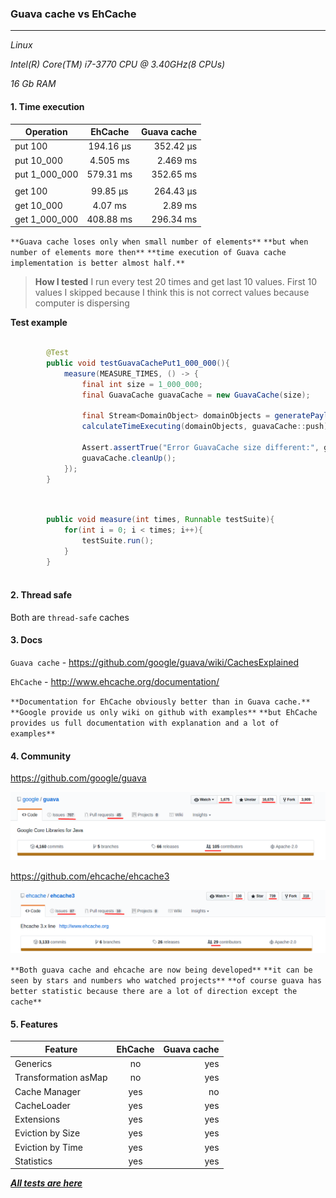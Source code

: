 

### Guava cache vs EhCache

---

*_Linux_*

*_Intel(R) Core(TM) i7-3770 CPU @ 3.40GHz(8 CPUs)_*

*_16 Gb RAM_*


#### 1. Time execution

| Operation     |    EhCache    |   Guava cache  |                                            
| ------------- |:-------------:| --------------:| 
| put 100       |   194.16 μs   |   352.42 μs    |
| put 10_000    |   4.505 ms    |   2.469 ms     |
| put 1_000_000 |   579.31 ms   |   352.65 ms    |
|				|				|				 |
| get 100		|	99.85 μs	|	264.43 μs    |
| get 10_000    |   4.07 ms     |   2.89 ms      |
| get 1_000_000 |   408.88 ms   |   296.34 ms    |


`**Guava cache loses only when small number of elements**`
`**but when number of elements more then**`
`**time execution of Guava cache implementation is better almost half.**`

> **How I tested**
> I run every test 20 times and get last 10 values. First 10 values I skipped because I think
> this is not correct values because computer is dispersing

**Test example**
```java
	
		@Test
    	public void testGuavaCachePut1_000_000(){
    		measure(MEASURE_TIMES, () -> {
    			final int size = 1_000_000;
    			final GuavaCache guavaCache = new GuavaCache(size);
    
    			final Stream<DomainObject> domainObjects = generatePayload(size);
    			calculateTimeExecuting(domainObjects, guavaCache::push);
    
    			Assert.assertTrue("Error GuavaCache size different:", guavaCache.size() == size);
    			guavaCache.cleanUp();
    		});
    	}
	
```

```java

		public void measure(int times, Runnable testSuite){
			for(int i = 0; i < times; i++){
				testSuite.run();
			}
		}
	
```

#### 2. Thread safe

Both are `thread-safe` caches

#### 3. Docs

`Guava cache` - https://github.com/google/guava/wiki/CachesExplained

`EhCache` -     http://www.ehcache.org/documentation/

`**Documentation for EhCache obviously better than in Guava cache.**`
`**Google provide us only wiki on github with examples**`
`**but EhCache provides us full documentation with explanation and a lot of examples**`

#### 4. Community

https://github.com/google/guava

![alt text](images/guava_github.png)

https://github.com/ehcache/ehcache3

![alt text](images/ehcache_github.png)

`**Both guava cache and ehcache are now being developed**` 
`**it can be seen by stars and numbers who watched projects**`
`**of course guava has better statistic because there are a lot of direction except the cache**`

#### 5. Features

| Feature                |    EhCache    |   Guava cache  | 
| -----------------------|:-------------:| --------------:|
| Generics               |      no       |      yes       |
| Transformation asMap   |      no       |      yes       |
| Cache Manager          |      yes      |      no        |
| CacheLoader            |      yes      |      yes       |
| Extensions             |      yes      |      yes       |
| Eviction by Size       |      yes      |      yes       |
| Eviction by Time       |      yes      |      yes       | 
| Statistics             |      yes      |      yes       |


[***All tests are here***](src/test/java/com/investigation/caches/)